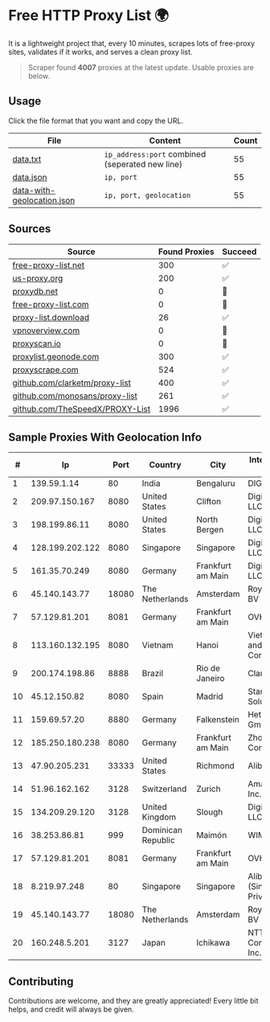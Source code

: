 
# Free HTTP Proxy List 🌍

It is a lightweight project that, every 10 minutes, scrapes lots of free-proxy sites, validates if it works, and serves a clean proxy list.


> Scraper found **4007** proxies at the latest update. Usable proxies are below.

## Usage

Click the file format that you want and copy the URL.


|File|Content|Count|
|----|-------|-----|
|[data.txt](https://raw.githubusercontent.com/themiralay/Proxy-List-World/master/data.txt)|`ip_address:port` combined (seperated new line)|55|
|[data.json](https://raw.githubusercontent.com/themiralay/Proxy-List-World/master/data.json)|`ip, port`|55|
|[data-with-geolocation.json](https://raw.githubusercontent.com/themiralay/Proxy-List-World/master/data-with-geolocation.json)|`ip, port, geolocation`|55|

## Sources

|Source|Found Proxies|Succeed|
|------|-------------|-------|
|[free-proxy-list.net](https://free-proxy-list.net)|300|✅|
|[us-proxy.org](https://www.us-proxy.org)|200|✅|
|[proxydb.net](http://proxydb.net)|0|🚫|
|[free-proxy-list.com](https://free-proxy-list.com/?page=&port=&type%5B%5D=http&type%5B%5D=https&up_time=0&search=Search)|0|🚫|
|[proxy-list.download](https://www.proxy-list.download/HTTP)|26|✅|
|[vpnoverview.com](https://vpnoverview.com/privacy/anonymous-browsing/free-proxy-servers)|0|🚫|
|[proxyscan.io](https://www.proxyscan.io)|0|🚫|
|[proxylist.geonode.com](https://proxylist.geonode.com/api/proxy-list?limit=300&page=1&sort_by=lastChecked&sort_type=desc&protocols=http,https)|300|✅|
|[proxyscrape.com](https://api.proxyscrape.com/v2/?request=displayproxies&protocol=http&timeout=10000&country=all&ssl=all&anonymity=all)|524|✅|
|[github.com/clarketm/proxy-list](https://raw.githubusercontent.com/clarketm/proxy-list/master/proxy-list-raw.txt)|400|✅|
|[github.com/monosans/proxy-list](https://raw.githubusercontent.com/monosans/proxy-list/main/proxies/http.txt)|261|✅|
|[github.com/TheSpeedX/PROXY-List](https://raw.githubusercontent.com/TheSpeedX/PROXY-List/master/http.txt)|1996|✅|


## Sample Proxies With Geolocation Info

|#|Ip|Port|Country|City|Internet Service Provider|
|-|--|----|-------|----|-------------------------|
|1|139.59.1.14|80|India|Bengaluru|DIGITALOCEAN|
|2|209.97.150.167|8080|United States|Clifton|DigitalOcean, LLC|
|3|198.199.86.11|8080|United States|North Bergen|DigitalOcean, LLC|
|4|128.199.202.122|8080|Singapore|Singapore|DigitalOcean, LLC|
|5|161.35.70.249|8080|Germany|Frankfurt am Main|DigitalOcean, LLC|
|6|45.140.143.77|18080|The Netherlands|Amsterdam|RoyaleHosting BV|
|7|57.129.81.201|8081|Germany|Frankfurt am Main|OVH SAS|
|8|113.160.132.195|8080|Vietnam|Hanoi|VietNam Post and Telecom Corporation|
|9|200.174.198.86|8888|Brazil|Rio de Janeiro|Claro S.A|
|10|45.12.150.82|8080|Spain|Madrid|Stark Industries Solutions LTD|
|11|159.69.57.20|8880|Germany|Falkenstein|Hetzner Online GmbH|
|12|185.250.180.238|8080|Germany|Frankfurt am Main|ZhouyiSat Communications|
|13|47.90.205.231|33333|United States|Richmond|Alibaba.com LLC|
|14|51.96.162.162|3128|Switzerland|Zurich|Amazon.com, Inc.|
|15|134.209.29.120|3128|United Kingdom|Slough|DigitalOcean, LLC|
|16|38.253.86.81|999|Dominican Republic|Maimón|WIMAS, S.R.L.|
|17|57.129.81.201|8081|Germany|Frankfurt am Main|OVH SAS|
|18|8.219.97.248|80|Singapore|Singapore|Alibaba Cloud (Singapore) Private Limited|
|19|45.140.143.77|18080|The Netherlands|Amsterdam|RoyaleHosting BV|
|20|160.248.5.201|3127|Japan|Ichikawa|NTT PC Communications, Inc.|



## Contributing

Contributions are welcome, and they are greatly appreciated! Every
little bit helps, and credit will always be given.

